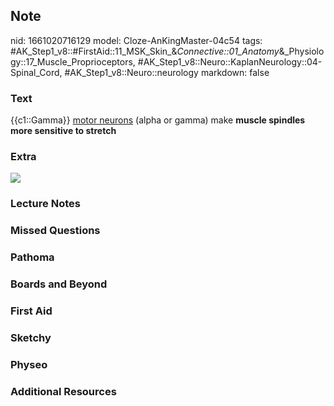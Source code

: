 ## Note
nid: 1661020716129
model: Cloze-AnKingMaster-04c54
tags: #AK_Step1_v8::#FirstAid::11_MSK_Skin_&_Connective::01_Anatomy_&_Physiology::17_Muscle_Proprioceptors, #AK_Step1_v8::Neuro::KaplanNeurology::04-Spinal_Cord, #AK_Step1_v8::Neuro::neurology
markdown: false

### Text
<div>
  {{c1::Gamma}} <u>motor neurons</u> (alpha or gamma) make
  <b>muscle spindles more sensitive to stretch</b>
</div>

### Extra
<img src="paste-284455684014553.jpg">

### Lecture Notes


### Missed Questions


### Pathoma


### Boards and Beyond


### First Aid


### Sketchy


### Physeo


### Additional Resources


